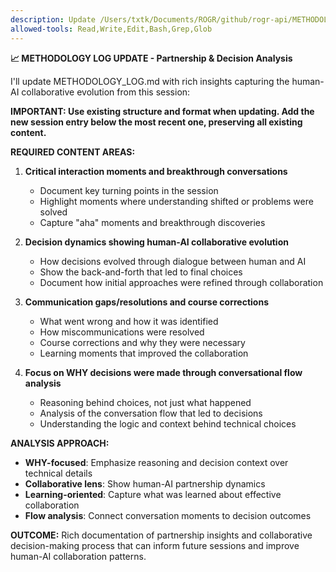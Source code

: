```yaml
---
description: Update /Users/txtk/Documents/ROGR/github/rogr-api/METHODOLOGY_LOG.md with rich partnership insights and collaborative decision-making analysis
allowed-tools: Read,Write,Edit,Bash,Grep,Glob
---
```


**📈 METHODOLOGY LOG UPDATE - Partnership & Decision Analysis**

I'll update METHODOLOGY_LOG.md with rich insights capturing the human-AI collaborative evolution from this session:

**IMPORTANT: Use existing structure and format when updating. Add the new session entry below the most recent one, preserving all existing content.**

**REQUIRED CONTENT AREAS:**

1. **Critical interaction moments and breakthrough conversations**
   - Document key turning points in the session
   - Highlight moments where understanding shifted or problems were solved
   - Capture "aha" moments and breakthrough discoveries

2. **Decision dynamics showing human-AI collaborative evolution**
   - How decisions evolved through dialogue between human and AI
   - Show the back-and-forth that led to final choices
   - Document how initial approaches were refined through collaboration

3. **Communication gaps/resolutions and course corrections**
   - What went wrong and how it was identified
   - How miscommunications were resolved
   - Course corrections and why they were necessary
   - Learning moments that improved the collaboration

4. **Focus on WHY decisions were made through conversational flow analysis**
   - Reasoning behind choices, not just what happened
   - Analysis of the conversation flow that led to decisions
   - Understanding the logic and context behind technical choices

**ANALYSIS APPROACH:**

- **WHY-focused**: Emphasize reasoning and decision context over technical details
- **Collaborative lens**: Show human-AI partnership dynamics
- **Learning-oriented**: Capture what was learned about effective collaboration
- **Flow analysis**: Connect conversation moments to decision outcomes

**OUTCOME:**
Rich documentation of partnership insights and collaborative decision-making process that can inform future sessions and improve human-AI collaboration patterns.